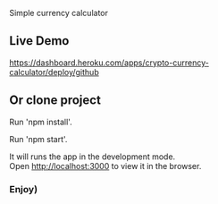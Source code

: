 Simple currency calculator

## Live Demo

https://dashboard.heroku.com/apps/crypto-currency-calculator/deploy/github

## Or clone project

Run 'npm install'.

Run 'npm start'.

It will runs the app in the development mode.<br>
Open [http://localhost:3000](http://localhost:3000) to view it in the browser.

### Enjoy)


